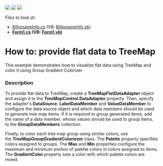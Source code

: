 <!-- default badges list -->
![](https://img.shields.io/endpoint?url=https://codecentral.devexpress.com/api/v1/VersionRange/128576966/16.1.4%2B)
[![](https://img.shields.io/badge/Open_in_DevExpress_Support_Center-FF7200?style=flat-square&logo=DevExpress&logoColor=white)](https://supportcenter.devexpress.com/ticket/details/T360926)
[![](https://img.shields.io/badge/📖_How_to_use_DevExpress_Examples-e9f6fc?style=flat-square)](https://docs.devexpress.com/GeneralInformation/403183)
<!-- default badges end -->
<!-- default file list -->
*Files to look at*:

* [BillionaireInfo.cs](./CS/FlatDataAdapterSample/BillionaireInfo.cs) (VB: [BillionaireInfo.vb](./VB/FlatDataAdapterSample/BillionaireInfo.vb))
* **[Form1.cs](./CS/FlatDataAdapterSample/Form1.cs) (VB: [Form1.vb](./VB/FlatDataAdapterSample/Form1.vb))**
<!-- default file list end -->
# How to: provide flat data to TreeMap


This example demonstrates how to visualize flat data using TreeMap and color it using Group Gradient Colorizer.


<h3>Description</h3>

<p>To provide flat data to TreeMap, create a&nbsp;<strong>TreeMapFlatDataAdapter</strong>&nbsp;object and assign it to the&nbsp;<strong>TreeMapControl.DataAdapter</strong>&nbsp;property. Then, specify the adapter's&nbsp;<strong>DataSource</strong>,&nbsp;<strong>LabelDataMember</strong>&nbsp;and&nbsp;<strong>ValueDataMember</strong>&nbsp;to configure the data source object and which data members should be used to generate tree map items. If it is required to group generated items, add the&nbsp;name of a data member, whose values should be used to group items, to the&nbsp;<strong>GroupDataMembers</strong>&nbsp;collection.</p>
<p>Finally, to color each tree map group using similar colors, use the&nbsp;<strong>TreeMapGroupGradientColoriezer&nbsp;</strong>class. The&nbsp;<strong>Palette</strong>&nbsp;property specifies colors assigned&nbsp;to&nbsp;groups. The&nbsp;<strong>Max</strong>&nbsp;and&nbsp;<strong>Min</strong>&nbsp;properties configure the maximum and minimum portion of palette colors in colors assigned to items. The&nbsp;<strong>GradientColor&nbsp;</strong>property sets a color with which palette colors are mixed.</p>

<br/>


